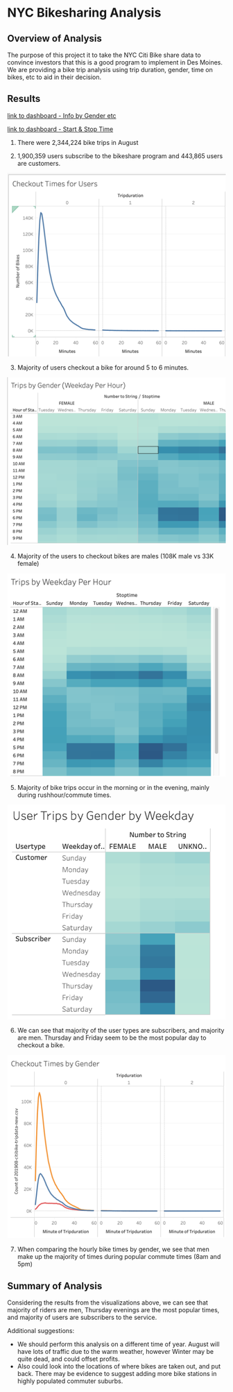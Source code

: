 # NYC Bikesharing Analysis

## Overview of Analysis

The purpose of this project it to take the NYC Citi Bike share data to convince investors that this is a good program to implement in Des Moines. We are providing a bike trip analysis using trip duration, gender, time on bikes, etc to aid in their decision. 

## Results

[link to dashboard - Info by Gender etc](https://public.tableau.com/app/profile/rachel5588/viz/NYCCitiBikeAnalysis-Deliverable/UserTripsbyGenderbyWeekday?publish=yes)

[link to dashboard - Start & Stop Time](https://public.tableau.com/app/profile/rachel5588/viz/NYCCitiBikes_16274871634820/NYCStory?publish=yes)

1) There were 2,344,224 bike trips in August 

2) 1,900,359 users subscribe to the bikeshare program and 443,865 users are customers.

![image_name](images/Checkout_Times_Useres.png)

3) Majority of users checkout a bike for around 5 to 6 minutes. 

![image_name](images/Trips_Weekday_Gender.png)

4) Majority of the users to checkout bikes are males (108K male vs 33K female)

![image_name](images/Trips_Weekday_Hour.png)

5) Majority of bike trips occur in the morning or in the evening, mainly during rushhour/commute times. 

![image_name](images/UserTrips_Gender.png)

6) We can see that majority of the user types are subscribers, and majority are men. Thursday and Friday seem to be the most popular day to checkout a bike. 

![image_name](images/Checkout_Times_Gender.png)

7) When comparing the hourly bike times by gender, we see that men make up the majority of times during popular commute times (8am and 5pm)

## Summary of Analysis

Considering the results from the visualizations above, we can see that majority of riders are men, Thursday evenings are the most popular times, and majority of users are subscribers to the service. 

Additional suggestions: 
- We should perform this analysis on a different time of year. August will have lots of traffic due to the warm weather, however Winter may be quite dead, and could offset profits. 
- Also could look into the locations of where bikes are taken out, and put back. There may be evidence to suggest adding more bike stations in highly populated commuter suburbs. 




